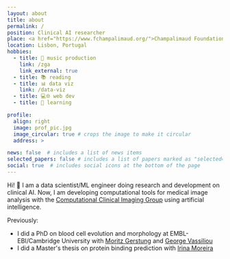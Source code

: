 ```yaml
---
layout: about
title: about
permalink: /
position: Clinical AI researcher
place: <a href="https://www.fchampalimaud.org/">Champalimaud Foundation</a>
location: Lisbon, Portugal
hobbies: 
  - title: 🎹 music production
    link: /zga
    link_external: true
  - title: 📚 reading
  - title: 📊 data viz
    link: /data-viz
  - title: 💻🌐 web dev
  - title: 📖 learning

profile:
  align: right
  image: prof_pic.jpg
  image_circular: true # crops the image to make it circular
  address: >

news: false  # includes a list of news items
selected_papers: false # includes a list of papers marked as "selected={true}"
social: true  # includes social icons at the bottom of the page
---
```


Hi! 👋 I am a data scientist/ML engineer doing research and development on clinical AI. Now, I am developing computational tools for medical image analysis with the [Computational Clinical Imaging Group](https://www.fchampalimaud.org/research/groups/papanikolaou) using artificial intelligence. 

Previously:

- I did a PhD on blood cell evolution and morphology at EMBL-EBI/Cambridge University with [Moritz Gerstung](https://www.dkfz.de/en/artificial-intelligence-in-oncology) and [George Vassiliou](https://www.stemcells.cam.ac.uk/people/pi/vassiliou)
- I did a Master's thesis on protein binding prediction with [Irina Moreira](http://www.moreiralab.com)